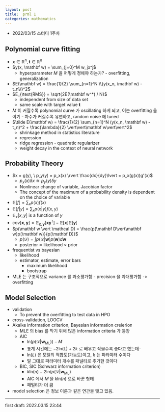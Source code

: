 ```yaml
---
layout: post
title:  prml 1
categories: mathematics
---
```


- 2022/03/15 스터디 1주차
## Polynomial curve fitting
- $\mathbf x \in \mathbb R^n, \mathbf t \in \mathbb R^n$
- $y(x, \mathbf w) = \sum_{j=0}^M w_jx^j$
  - hyperparameter $M$ 을 어떻게 정해야 하는가? - overfitting, generalization
- $E(\mathbf w) = \frac{1}{2} \sum_{n=1}^N \\{y(x_n, \mathbf w) - t_n\\}^2$
- $E_{\text{RMS}} = \sqrt{2E(\mathbf w^*) / N}$
  - independent from size of data set
  - same scale with target value $\mathbf t$
- $M$ 이 커질수록 polynomial curve 가 oscillating 하게 되고, 이는 overfitting 을 야기 - 차수가 커질수록 유연하고, random noise 에 tuned
- $\tilde E(\mathbf w) = \frac{1}{2} \sum_{n=1}^N (y(x_n, \mathbf w) - t_n)^2 + \frac{\lambda}{2} \vert\vert\mathbf w\vert\vert^2$
  - shrinkage method in statistics literature
  - regression
  - ridge regression - quadratic regularizer
  - weight decay in the context of neural network

## Probability Theory
- $x = g(y), \ p_y(y) = p_x(x) \rvert \frac{dx}{dy}\lvert = p_x(g(x))g'(x)$
  - $p_x(x)\delta x \approxeq p_y(y)\delta y$
  - Nonlinear change of variable, Jacobian factor
  - The concept of the maximum of a probability density is dependent on the choice of variable
- $\mathbb E[f] = \sum_x p(x)f(x)$
- $\mathbb E[f\vert y] = \sum_x p(x\vert y)f(x, y)$
- $\mathbb E_x[x, y]$ is a function of $y$
- $\text{cov}[\mathbf x, \mathbf y] = \mathbb E_{\mathbf x, \mathbf y}[\mathbf x\mathbf y^\intercal] - \mathbb E[\mathbf x] \mathbb E[\mathbf y]$
- $p(\mathbf w \vert \mathcal D) = \frac{p(\mathbf D\vert\mathbf w)p(\mathbf w)}{p(\mathbf D)}$
  - $p(\mathcal D) = \int p(\mathcal D\vert\mathbf w)p(\mathbf w) d\mathbf w$
  - posterior $\propto$ likelihood $\times$ prior
- frequentist vs bayesian
  - likelihood
  - estimator, estimate, error bars
    - maximum likelihood
    - bootstrap
- MLE 는 구조적으로 variance 를 과소평가함 - precision 을 과대평가함 -> overfitting

## Model Selection
- validation
  - To prevent the overfitting to test data in HPO
- cross-validation, LOOCV
- Akaike information criterion, Bayesian information creierion
  - MLE 의 bias 를 막기 위해 많은 information criteria 가 등장
  - AIC
    - $\text{ln} (p(\mathcal D \vert \mathbf w_{\text{ML}})) - M$
    - 통계 시간에는 $-2\text{ln(L)}+2k$ 로 배우고 작을수록 좋다고 했는데-
    - $\text{ln}(L)$ 은 모델의 적합도(가능도)이고, $k$ 는 파라미터 수이다
    - 말 그대로 파라미터 개수를 패널티로 추가한 것이다
  - BIC, SIC (Schwarz information criterion)
    - $k\text{ln}(n) - 2\text{ln} (p(\mathcal D \vert \mathbf w_{\text{ML}})$
    - AIC 에서 $M$ 을 $k\text{ln}(n)$ 으로 바꾼 형태
    - 패털티가 더 큼
- model selection 은 정보 이론과 깊은 연관을 맺고 있음.

---

first draft: 2022.03.15 23:44